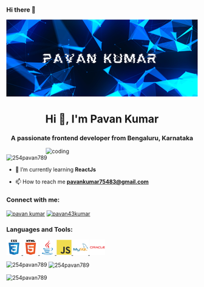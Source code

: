 ### Hi there 👋

<!--
**254pavan789/254pavan789** is a ✨ _special_ ✨ repository because its `README.md` (this file) appears on your GitHub profile.

Here are some ideas to get you started:

- 🔭 I’m currently working on ...
- 🌱 I’m currently learning ...
- 👯 I’m looking to collaborate on ...
- 🤔 I’m looking for help with ...
- 💬 Ask me about ...
- 📫 How to reach me: ...
- 😄 Pronouns: ...
- ⚡ Fun fact: ...
-->
![logo](https://github.com/254pavan789/254pavan789/blob/main/pavan%20kumar%20(1).png)
<h1 align="center">Hi 👋, I'm Pavan Kumar</h1>
<h3 align="center">A passionate frontend developer from Bengaluru, Karnataka</h3>
<img align="right" alt="coding" width="400" src="https://media1.giphy.com/media/Vnk8f29XU6GSZK8uGJ/giphy.gif">

<p align="left"> <img src="https://komarev.com/ghpvc/?username=254pavan789&label=Profile%20views&color=0e75b6&style=flat" alt="254pavan789" /> </p>

- 🌱 I’m currently learning **ReactJs**

- 📫 How to reach me **pavankumar75483@gmail.com**

<h3 align="left">Connect with me:</h3>
<p align="left">
<a href="https://linkedin.com/in/pavan kumar" target="blank"><img align="center" src="https://raw.githubusercontent.com/rahuldkjain/github-profile-readme-generator/master/src/images/icons/Social/linked-in-alt.svg" alt="pavan kumar" height="30" width="40" /></a>
<a href="https://instagram.com/pavan43kumar" target="blank"><img align="center" src="https://raw.githubusercontent.com/rahuldkjain/github-profile-readme-generator/master/src/images/icons/Social/instagram.svg" alt="pavan43kumar" height="30" width="40" /></a>
</p>

<h3 align="left">Languages and Tools:</h3>
<p align="left"> <a href="https://www.w3schools.com/css/" target="_blank" rel="noreferrer"> <img src="https://raw.githubusercontent.com/devicons/devicon/master/icons/css3/css3-original-wordmark.svg" alt="css3" width="40" height="40"/> </a> <a href="https://www.w3.org/html/" target="_blank" rel="noreferrer"> <img src="https://raw.githubusercontent.com/devicons/devicon/master/icons/html5/html5-original-wordmark.svg" alt="html5" width="40" height="40"/> </a> <a href="https://www.java.com" target="_blank" rel="noreferrer"> <img src="https://raw.githubusercontent.com/devicons/devicon/master/icons/java/java-original.svg" alt="java" width="40" height="40"/> </a> <a href="https://developer.mozilla.org/en-US/docs/Web/JavaScript" target="_blank" rel="noreferrer"> <img src="https://raw.githubusercontent.com/devicons/devicon/master/icons/javascript/javascript-original.svg" alt="javascript" width="40" height="40"/> </a> <a href="https://www.mysql.com/" target="_blank" rel="noreferrer"> <img src="https://raw.githubusercontent.com/devicons/devicon/master/icons/mysql/mysql-original-wordmark.svg" alt="mysql" width="40" height="40"/> </a> <a href="https://www.oracle.com/" target="_blank" rel="noreferrer"> <img src="https://raw.githubusercontent.com/devicons/devicon/master/icons/oracle/oracle-original.svg" alt="oracle" width="40" height="40"/> </a> </p>

<p><img align="left" src="https://github-readme-stats.vercel.app/api/top-langs?username=254pavan789&show_icons=true&locale=en&layout=compact" alt="254pavan789" /></p>

<p>&nbsp;<img align="center" src="https://github-readme-stats.vercel.app/api?username=254pavan789&show_icons=true&locale=en" alt="254pavan789" /></p>

<p><img align="center" src="https://github-readme-streak-stats.herokuapp.com/?user=254pavan789&" alt="254pavan789" /></p>


